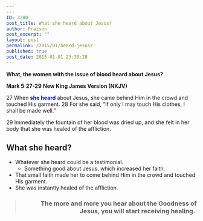 ```yaml
---
---
ID: 3200
post_title: What she heard about Jesus?
author: Praison
post_excerpt: ""
layout: post
permalink: /2015/01/heard-jesus/
published: true
post_date: 2015-01-01 23:39:28
---
```

<strong>What, the women with the issue of blood heard about Jesus?</strong>

<strong>Mark 5:27-29</strong>
<strong> New King James Version (NKJV)</strong>

27 When <span style="color: #0000ff;"><strong>she heard</strong></span> about Jesus, she came behind Him in the crowd and touched His garment. 28 For she said, “If only I may touch His clothes, I shall be made well.”

29 Immediately the fountain of her blood was dried up, and she felt in her body that she was healed of the affliction.
<h2>What she heard?</h2>
<ul>
	<li>Whatever she heard could be a testimonial.
<ul>
	<li>Something good about Jesus, which increased her faith.</li>
</ul>
</li>
	<li>That small faith made her to come behind Him in the crowd and touched His garment.</li>
	<li>She was instantly healed of the affliction.</li>
</ul>
<blockquote>
<h3 style="text-align: right;"><strong>The more and more you hear about the Goodness of Jesus, you will start receiving healing. </strong></h3>
</blockquote>
